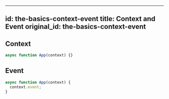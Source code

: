 
---
id: the-basics-context-event
title: Context and Event
original_id: the-basics-context-event
---

## Context

```js
async function App(context) {}
```

## Event

```js
async function App(context) {
  context.event;
}
```
